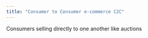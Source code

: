 ```yaml
---
title: "Consumer to Consumer e-commerce C2C"
---
```

Consumers selling directly to one another like auctions

